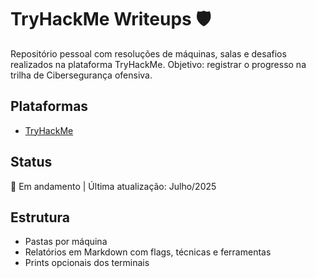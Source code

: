 # TryHackMe Writeups 🛡️

Repositório pessoal com resoluções de máquinas, salas e desafios realizados na plataforma TryHackMe. Objetivo: registrar o progresso na trilha de Cibersegurança ofensiva.

## Plataformas
- [TryHackMe](https://tryhackme.com/p/SEU_USUARIO)

## Status
🎯 Em andamento | Última atualização: Julho/2025

## Estrutura
- Pastas por máquina
- Relatórios em Markdown com flags, técnicas e ferramentas
- Prints opcionais dos terminais
